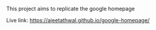 This project aims to replicate the google homepage

Live link: https://ajeetathwal.github.io/google-homepage/
